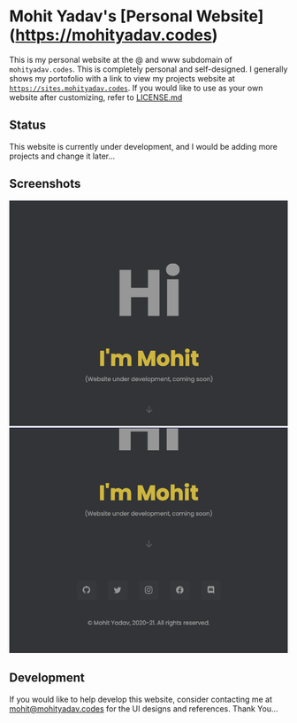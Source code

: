 # Mohit Yadav's [Personal Website] (https://mohityadav.codes)

This is my personal website at the @ and www subdomain of `mohityadav.codes`. This is completely personal and self-designed. I generally shows my portofolio with a link to view my projects website at [`https://sites.mohityadav.codes`](https://sites.mohityadav.codes). If you would like to use as your own website after customizing, refer to [LICENSE.md](https://github.com/SnazzyCoder/personal-website/blob/main/LICENSE.md)

## Status

This website is currently under development, and I would be adding more projects and change it later...

## Screenshots

![Home Page](/screenshots/Legend.png?raw=true "Home Page")
![Footer Page](/screenshots/Footer.png?raw=true "Footer")

## Development

If you would like to help develop this website, consider contacting me at [mohit@mohityadav.codes](mailto://mohit@mohityadav.codes) for the UI designs and references. Thank You...
